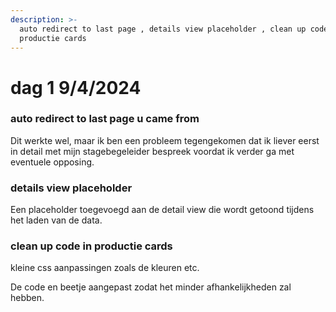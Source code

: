 ```yaml
---
description: >-
  auto redirect to last page , details view placeholder , clean up code in
  productie cards
---
```


# dag 1 9/4/2024

### auto redirect to last page u came from

Dit werkte wel, maar ik ben een probleem tegengekomen dat ik liever eerst in detail met mijn stagebegeleider bespreek voordat ik verder ga met eventuele opposing.

### details view placeholder

Een placeholder toegevoegd aan de detail view die wordt getoond tijdens het laden van de data.

### clean up code in productie cards

kleine css aanpassingen zoals de kleuren etc.

De code en beetje aangepast zodat het minder afhankelijkheden zal hebben.



